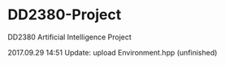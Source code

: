 # DD2380-Project
DD2380 Artificial Intelligence Project

2017.09.29 14:51 Update: upload Environment.hpp (unfinished)
